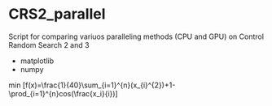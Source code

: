 # CRS2_parallel
Script for comparing variuos paralleling methods (CPU and GPU) on Control Random Search 2 and 3

- matplotlib
- numpy

min [f(x)=\frac{1}{40}\sum_{i=1}^{n}(x_{i}^{2})+1-\prod_{i=1}^{n}cos(\frac{x_i}{i})]

